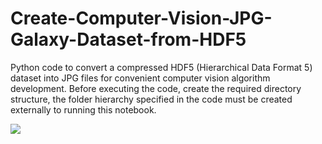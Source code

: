 # Create-Computer-Vision-JPG-Galaxy-Dataset-from-HDF5
Python code to convert a compressed HDF5 (Hierarchical Data Format 5) dataset into JPG files for convenient computer vision algorithm development. Before executing
the code, create the required directory structure, the folder hierarchy specified in the code must be created externally to running this notebook. 

<img src="img/sombrero-galaxy.jpg" align="center"/>


